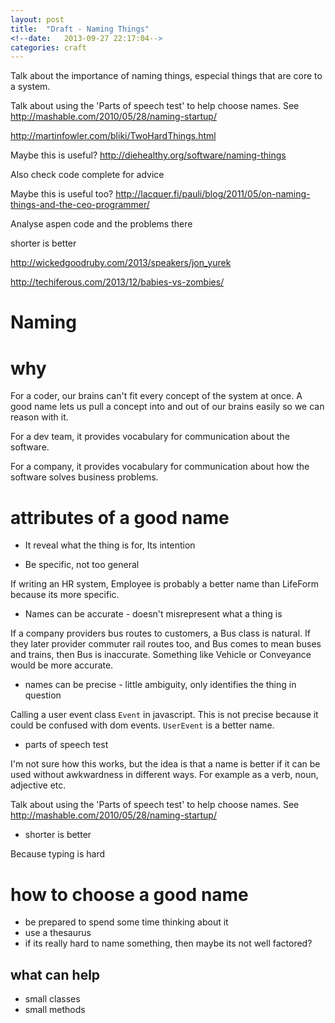 ```yaml
---
layout: post
title:  "Draft - Naming Things"
<!--date:   2013-09-27 22:17:04-->
categories: craft
---
```


Talk about the importance of naming things, especial things that are
core to a system.

Talk about using the 'Parts of speech test' to help choose names. See http://mashable.com/2010/05/28/naming-startup/

http://martinfowler.com/bliki/TwoHardThings.html

Maybe this is useful? http://diehealthy.org/software/naming-things

Also check code complete for advice

Maybe this is useful too? http://lacquer.fi/pauli/blog/2011/05/on-naming-things-and-the-ceo-programmer/

Analyse aspen code and the problems there

shorter is better

http://wickedgoodruby.com/2013/speakers/jon_yurek

http://techiferous.com/2013/12/babies-vs-zombies/

# Naming

# why

For a coder, our brains can't fit every concept of the system at once. A
good name lets us pull a concept into and out of our brains easily so we
can reason with it.

For a dev team, it provides vocabulary for communication about the software.

For a company, it provides vocabulary for communication about how the
software solves business problems.

# attributes of a good name

* It reveal what the thing is for, Its intention

* Be specific, not too general

If writing an HR system, Employee is probably a better name than
LifeForm because its more specific.

* Names can be accurate - doesn't misrepresent what a thing is

If a company providers bus routes to customers, a Bus class is natural.
If they later provider commuter rail routes too, and Bus comes to mean
buses and trains, then Bus is inaccurate. Something like Vehicle or
Conveyance would be more accurate.

* names can be precise - little ambiguity, only identifies the thing in
  question

Calling a user event class `Event` in javascript. This is not precise
because it could be confused with dom events. `UserEvent` is a better
name.

* parts of speech test

I'm not sure how this works, but the idea is that a name is better if it
can be used without awkwardness in different ways. For example as a
verb, noun, adjective etc.

Talk about using the 'Parts of speech test' to help choose names. See http://mashable.com/2010/05/28/naming-startup/

* shorter is better

Because typing is hard

# how to choose a good name

* be prepared to spend some time thinking about it
* use a thesaurus
* if its really hard to name something, then maybe its not well
  factored?

## what can help

* small classes
* small methods

